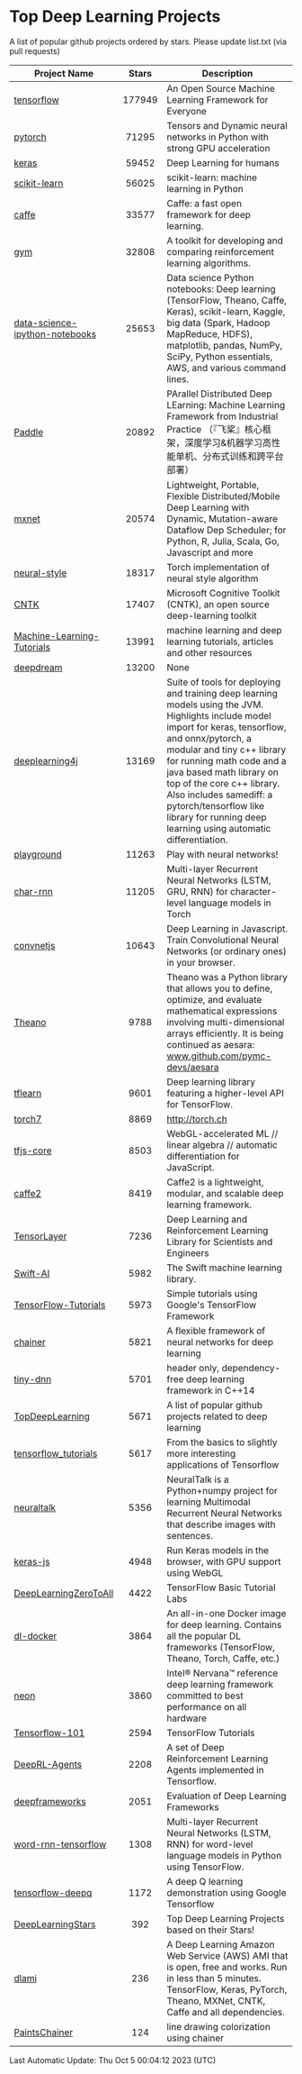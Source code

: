 # Top Deep Learning Projects
A list of popular github projects ordered by stars.
Please update list.txt (via pull requests)

|Project Name| Stars | Description |
| ---------- |:-----:| ----------- |
| [tensorflow](https://github.com/tensorflow/tensorflow) | 177949 | An Open Source Machine Learning Framework for Everyone |
| [pytorch](https://github.com/pytorch/pytorch) | 71295 | Tensors and Dynamic neural networks in Python with strong GPU acceleration |
| [keras](https://github.com/keras-team/keras) | 59452 | Deep Learning for humans |
| [scikit-learn](https://github.com/scikit-learn/scikit-learn) | 56025 | scikit-learn: machine learning in Python |
| [caffe](https://github.com/BVLC/caffe) | 33577 | Caffe: a fast open framework for deep learning. |
| [gym](https://github.com/openai/gym) | 32808 | A toolkit for developing and comparing reinforcement learning algorithms. |
| [data-science-ipython-notebooks](https://github.com/donnemartin/data-science-ipython-notebooks) | 25653 | Data science Python notebooks: Deep learning (TensorFlow, Theano, Caffe, Keras), scikit-learn, Kaggle, big data (Spark, Hadoop MapReduce, HDFS), matplotlib, pandas, NumPy, SciPy, Python essentials, AWS, and various command lines. |
| [Paddle](https://github.com/PaddlePaddle/Paddle) | 20892 | PArallel Distributed Deep LEarning: Machine Learning Framework from Industrial Practice （『飞桨』核心框架，深度学习&机器学习高性能单机、分布式训练和跨平台部署） |
| [mxnet](https://github.com/apache/mxnet) | 20574 | Lightweight, Portable, Flexible Distributed/Mobile Deep Learning with Dynamic, Mutation-aware Dataflow Dep Scheduler; for Python, R, Julia, Scala, Go, Javascript and more |
| [neural-style](https://github.com/jcjohnson/neural-style) | 18317 | Torch implementation of neural style algorithm |
| [CNTK](https://github.com/microsoft/CNTK) | 17407 | Microsoft Cognitive Toolkit (CNTK), an open source deep-learning toolkit |
| [Machine-Learning-Tutorials](https://github.com/ujjwalkarn/Machine-Learning-Tutorials) | 13991 | machine learning and deep learning tutorials, articles and other resources  |
| [deepdream](https://github.com/google/deepdream) | 13200 | None |
| [deeplearning4j](https://github.com/deeplearning4j/deeplearning4j) | 13169 | Suite of tools for deploying and training deep learning models using the JVM. Highlights include model import for keras, tensorflow, and onnx/pytorch, a modular and tiny c++ library for running math code and a java based math library on top of the core c++ library. Also includes samediff: a pytorch/tensorflow like library for running deep learning using automatic differentiation. |
| [playground](https://github.com/tensorflow/playground) | 11263 | Play with neural networks! |
| [char-rnn](https://github.com/karpathy/char-rnn) | 11205 | Multi-layer Recurrent Neural Networks (LSTM, GRU, RNN) for character-level language models in Torch |
| [convnetjs](https://github.com/karpathy/convnetjs) | 10643 | Deep Learning in Javascript. Train Convolutional Neural Networks (or ordinary ones) in your browser. |
| [Theano](https://github.com/Theano/Theano) | 9788 | Theano was a Python library that allows you to define, optimize, and evaluate mathematical expressions involving multi-dimensional arrays efficiently. It is being continued as aesara: www.github.com/pymc-devs/aesara |
| [tflearn](https://github.com/tflearn/tflearn) | 9601 | Deep learning library featuring a higher-level API for TensorFlow. |
| [torch7](https://github.com/torch/torch7) | 8869 | http://torch.ch |
| [tfjs-core](https://github.com/tensorflow/tfjs-core) | 8503 | WebGL-accelerated ML // linear algebra // automatic differentiation for JavaScript. |
| [caffe2](https://github.com/facebookarchive/caffe2) | 8419 | Caffe2 is a lightweight, modular, and scalable deep learning framework. |
| [TensorLayer](https://github.com/tensorlayer/TensorLayer) | 7236 | Deep Learning and Reinforcement Learning Library for Scientists and Engineers  |
| [Swift-AI](https://github.com/Swift-AI/Swift-AI) | 5982 | The Swift machine learning library. |
| [TensorFlow-Tutorials](https://github.com/nlintz/TensorFlow-Tutorials) | 5973 | Simple tutorials using Google's TensorFlow Framework |
| [chainer](https://github.com/chainer/chainer) | 5821 | A flexible framework of neural networks for deep learning |
| [tiny-dnn](https://github.com/tiny-dnn/tiny-dnn) | 5701 | header only, dependency-free deep learning framework in C++14 |
| [TopDeepLearning](https://github.com/aymericdamien/TopDeepLearning) | 5671 | A list of popular github projects related to deep learning |
| [tensorflow_tutorials](https://github.com/pkmital/tensorflow_tutorials) | 5617 | From the basics to slightly more interesting applications of Tensorflow |
| [neuraltalk](https://github.com/karpathy/neuraltalk) | 5356 | NeuralTalk is a Python+numpy project for learning Multimodal Recurrent Neural Networks that describe images with sentences. |
| [keras-js](https://github.com/transcranial/keras-js) | 4948 | Run Keras models in the browser, with GPU support using WebGL |
| [DeepLearningZeroToAll](https://github.com/hunkim/DeepLearningZeroToAll) | 4422 | TensorFlow Basic Tutorial Labs |
| [dl-docker](https://github.com/floydhub/dl-docker) | 3864 | An all-in-one Docker image for deep learning. Contains all the popular DL frameworks (TensorFlow, Theano, Torch, Caffe, etc.) |
| [neon](https://github.com/NervanaSystems/neon) | 3860 | Intel® Nervana™ reference deep learning framework committed to best performance on all hardware |
| [Tensorflow-101](https://github.com/sjchoi86/Tensorflow-101) | 2594 | TensorFlow Tutorials |
| [DeepRL-Agents](https://github.com/awjuliani/DeepRL-Agents) | 2208 | A set of Deep Reinforcement Learning Agents implemented in Tensorflow. |
| [deepframeworks](https://github.com/zer0n/deepframeworks) | 2051 | Evaluation of Deep Learning Frameworks |
| [word-rnn-tensorflow](https://github.com/hunkim/word-rnn-tensorflow) | 1308 | Multi-layer Recurrent Neural Networks (LSTM, RNN) for word-level language models in Python using TensorFlow. |
| [tensorflow-deepq](https://github.com/siemanko/tensorflow-deepq) | 1172 | A deep Q learning demonstration using Google Tensorflow |
| [DeepLearningStars](https://github.com/hunkim/DeepLearningStars) | 392 | Top Deep Learning Projects based on their Stars! |
| [dlami](https://github.com/ritchieng/dlami) | 236 | A Deep Learning Amazon Web Service (AWS) AMI that is open, free and works. Run in less than 5 minutes. TensorFlow, Keras, PyTorch, Theano, MXNet, CNTK, Caffe and all dependencies. |
| [PaintsChainer](https://github.com/taizan/PaintsChainer) | 124 | line drawing colorization using chainer |

Last Automatic Update: Thu Oct  5 00:04:12 2023 (UTC)
